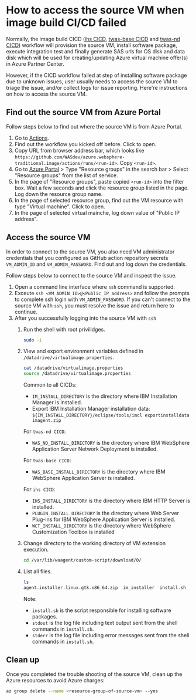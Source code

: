 # How to access the source VM when image build CI/CD failed

Normally, the image build CICD ([ihs CICD](../.github/workflows/ihsBuild.yml), [twas-base CICD](../.github/workflows/twas-baseBuild.yml) and [twas-nd CICD](../.github/workflows/twas-ndBuild.yml)) workflow will provision the source VM, install software package, execute integration test and finally generate SAS urls for OS disk and data disk which will be used for creating/updating Azure virtual machine offer(s) in Azure Partner Center. 

However, if the CICD workflow failed at step of installing software package due to unknown issues, user usually needs to access the source VM to triage the issue, and/or collect logs for issue reporting. Here're instructions on how to access the source VM.

## Find out the source VM from Azure Portal

Follow steps below to find out where the source VM is from Azure Portal.

1. Go to [Actions](https://github.com/WASdev/azure.websphere-traditional.image/actions).
1. Find out the workflow you kicked off before. Click to open.
1. Copy URL from browser address bar, which looks like `https://github.com/WASdev/azure.websphere-traditional.image/actions/runs/<run-id>`. Copy `<run-id>`.
1. Go to [Azure Portal](https://portal.azure.com/#home) > Type "Resource groups" in the search bar > Select "Resource groups" from the list of service.
1. In the page of "Resource groups", paste copied `<run-id>` into the filter box. Wait a few seconds and click the resource group listed in the page. Log down the resource group name.
1. In the page of selected resource group, find out the VM resource with type "Virtual machine". Click to open.
1. In the page of selected virtual mainche, log down value of "Public IP address".

## Access the source VM

In order to connect to the source VM, you also need VM administrator credentials that you configured as GitHub action repository secrets `VM_ADMIN_ID` and `VM_ADMIN_PASSWORD`. Find out and log down the credentials.

Follow steps below to connect to the source VM and inspect the issue.

1. Open a command line interface where `ssh` command is supported.
1. Exceute `ssh <VM_ADMIN_ID>@<Public_IP_address>` and follow the prompts to complete ssh login with `VM_ADMIN_PASSWORD`. If you can't connect to the source VM with `ssh`, you must resolve the issue and return here to continue.
1. After you successfully logging into the source VM with `ssh`
   1. Run the shell with root privilidges.
      ```bash
      sudo -i
      ```

    1. View and export environment variables defined in `/datadrive/virtualimage.properties`.
       ```bash
       cat /datadrive/virtualimage.properties
       source /datadrive/virtualimage.properties
       ```

       Common to all CICDs:
       * `IM_INSTALL_DIRECTORY` is the directory where IBM Installation Manager is installed.
       * Export IBM Installation Manager installation data: `${IM_INSTALL_DIRECTORY}/eclipse/tools/imcl exportinstalldata imagent.zip`

       For `twas-nd CICD`:
       * `WAS_ND_INSTALL_DIRECTORY` is the directory where IBM WebSphere Application Server Network Deployment is installed.

       For `twas-base CICD`:
       * `WAS_BASE_INSTALL_DIRECTORY` is the directory where IBM WebSphere Application Server is installed.

       For `ihs CICD`:
       * `IHS_INSTALL_DIRECTORY` is the directory where IBM HTTP Server is installed.
       * `PLUGIN_INSTALL_DIRECTORY` is the directory where Web Server Plug-ins for IBM WebSphere Application Server is installed.
       * `WCT_INSTALL_DIRECTORY` is the directory where WebSphere Customization Toolbox is installed

    1. Change directory to the working directory of VM extension execution.
       ```bash
       cd /var/lib/waagent/custom-script/download/0/
       ```

    1. List all files.
       ```bash
       ls
       agent.installer.linux.gtk.x86_64.zip  im_installer  install.sh  stderr  stdout
       ```

       Note:
       * `install.sh` is the script responsible for installing software packages.
       * `stdout` is the log file including text output sent from the shell commands in `install.sh`.
       * `stderr` is the log file including error messages sent from the shell commands in `install.sh`.

## Clean up

Once you completed the trouble shooting of the source VM, clean up the Azure resources to avoid Azure charges:

```bash
az group delete --name <resource-group-of-source-vm> --yes 
```
